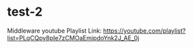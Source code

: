# test-2

Middleware
youtube Playlist Link: https://youtube.com/playlist?list=PLqCQpy8pIe7zCMOaEmipdoYnk2J_AE_0j

